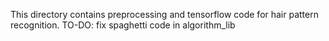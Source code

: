 This directory contains preprocessing and tensorflow code for hair pattern recognition.
TO-DO: fix spaghetti code in algorithm_lib
